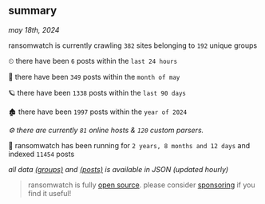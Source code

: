 
## summary
_may 18th, 2024_

ransomwatch is currently crawling `382` sites belonging to `192` unique groups

⏲ there have been `6` posts within the `last 24 hours`

🦈 there have been `349` posts within the `month of may`

🪐 there have been `1338` posts within the `last 90 days`

🏚 there have been `1997` posts within the `year of 2024`

_⚙️ there are currently `81` online hosts & `120` custom parsers._

🦕 ransomwatch has been running for `2 years, 8 months and 12 days` and indexed `11454` posts

_all data  [(groups)](http://ransomwhat.telemetry.ltd/groups) and [(posts)](http://ransomwhat.telemetry.ltd/posts) is available in JSON (updated hourly)_

> ransomwatch is fully [open source](https://github.com/joshhighet/ransomwatch#ransomwatch--). please consider [sponsoring](https://github.com/sponsors/joshhighet) if you find it useful!
